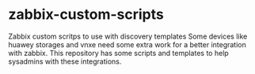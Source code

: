 # zabbix-custom-scripts
Zabbix custom scritps to use with discovery templates
Some devices like huawey storages and vnxe need some extra work for a better integration with zabbix.
This repository has some scripts and templates to help sysadmins with these integrations.
